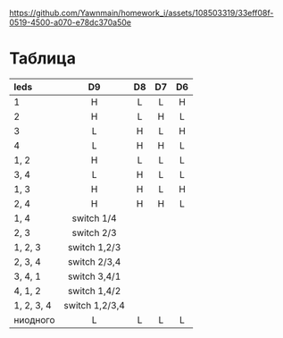 


https://github.com/Yawnmain/homework_i/assets/108503319/33eff08f-0519-4500-a070-e78dc370a50e








# Таблица
| leds       |      D9      | D8  | D7 | D6 |
| :--------- | :----------: | :-: | :-: | :-: |
| 1          |      H       |  L  |  L  |  H  |
| 2          |      H       |  L  |  H  |  L  |
| 3          |      L       |  H  |  L  |  H  |
| 4          |      L       |  H  |  H  |  L  |
| 1, 2       |      H       |  L  |  L  |  L  |
| 3, 4       |      L       |  H  |  L  |  L  |
| 1, 3       |      H       |  H  |  L  |  H  |
| 2, 4       |      H       |  H  |  H  |  L  |
| 1, 4       |  switch 1/4  |
| 2, 3       |  switch 2/3  |
| 1, 2, 3    | switch 1,2/3  |
| 2, 3, 4    | switch 2/3,4  |
| 3, 4, 1    | switch 3,4/1  |
| 4, 1, 2    | switch 1,4/2  |
| 1, 2, 3, 4 | switch 1,2/3,4 |
| ниодного       |      L       |  L  |  L  |  L  |
